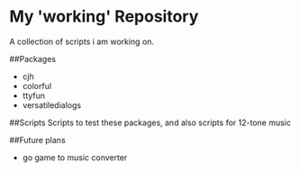 # My 'working' Repository
A collection of scripts i am working on.

##Packages
- cjh
- colorful
- ttyfun
- versatiledialogs

##Scripts
Scripts to test these packages, and also scripts for 12-tone music

##Future plans
- go game to music converter
